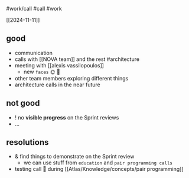 #work/call 
#call 
#work

[[2024-11-11]]

## good

- communication
- calls with [[NOVA team]] and the rest #architecture
- meeting with [[alexis vassilopoulos]]
	- new `faces` 🌞 🤠
-  other team members exploring different things
- architecture calls in the near future

## not good

- ! no **visible progress** on the Sprint reviews
- ...

## resolutions

- & find things to demonstrate on the Sprint review
	- we can use stuff from `education` and `pair programming calls`
- testing call 📲 during [[Atlas/Knowledge/concepts/pair programming]]